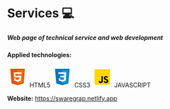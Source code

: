 # Services 	:computer:

##### Web page of technical service and web development
#### Applied technologies: 

![](img/html.png) HTML5
![](img/css3.png) CSS3
![](img/javascript.png) JAVASCRIPT

__Website:__ <https://swaregrap.netlify.app>